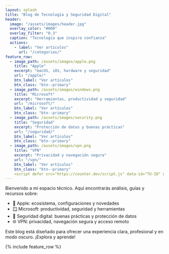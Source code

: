```yaml
---
layout: splash
title: "Blog de Tecnología y Seguridad Digital"
header:
  image: "/assets/images/header.jpg"
  overlay_color: "#000"
  overlay_filter: "0.3"
  caption: "Tecnología que inspira confianza"
  actions:
    - label: "Ver artículos"
      url: "/categorias/"
feature_row:
  - image_path: /assets/images/apple.png
    title: "Apple"
    excerpt: "macOS, iOS, hardware y seguridad"
    url: "/apple/"
    btn_label: "Ver artículos"
    btn_class: "btn--primary"
  - image_path: /assets/images/windows.png
    title: "Microsoft"
    excerpt: "Herramientas, productividad y seguridad"
    url: "/microsoft/"
    btn_label: "Ver artículos"
    btn_class: "btn--primary"
  - image_path: /assets/images/security.png
    title: "Seguridad"
    excerpt: "Protección de datos y buenas prácticas"
    url: "/seguridad/"
    btn_label: "Ver artículos"
    btn_class: "btn--primary"
  - image_path: /assets/images/vpn.png
    title: "VPN"
    excerpt: "Privacidad y navegación segura"
    url: "/vpn/"
    btn_label: "Ver artículos"
    btn_class: "btn--primary"
    <script defer src="https://counter.dev/script.js" data-id="TU-ID" data-utcoffset="-6"></script>
---
```


Bienvenido a mi espacio técnico. Aquí encontrarás análisis, guías y recursos sobre:

- 🍎 Apple: ecosistema, configuraciones y novedades  
- 🪟 Microsoft: productividad, seguridad y herramientas  
- 🔐 Seguridad digital: buenas prácticas y protección de datos  
- 🌐 VPN: privacidad, navegación segura y acceso remoto  

<body>



Este blog está diseñado para ofrecer una experiencia clara, profesional y en modo oscuro. ¡Explora y aprende!


{% include feature_row %}



